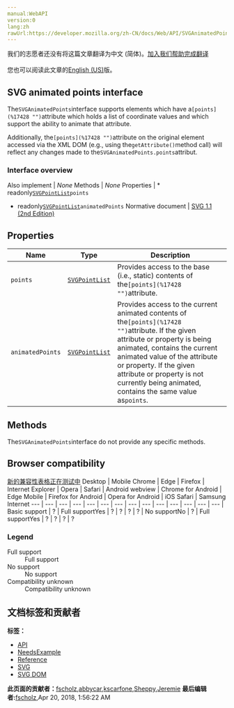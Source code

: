 ```yaml
---
manual:WebAPI
version:0
lang:zh
rawUrl:https://developer.mozilla.org/zh-CN/docs/Web/API/SVGAnimatedPoints
---
```




<bdi>我们的志愿者还没有将这篇文章翻译为<bdi>中文 (简体)</bdi>。[加入我们帮助完成翻译](%17426 "")<br></br>您也可以阅读此文章的[English (US)](%17427 "")版。</bdi>





## SVG animated points interface<a name="SVG_animated_points_interface"></a>


The`SVGAnimatedPoints`interface supports elements which have a`[points](%17428 "")`attribute which holds a list of coordinate values and which support the ability to animate that attribute.



Additionally, the`[points](%17428 "")`attribute on the original element accessed via the XML DOM (e.g., using the`getAttribute()`method call) will reflect any changes made to the`SVGAnimatedPoints.points`attribut.


### Interface overview<a name="Interface_overview"></a>
Also implement | <em>None</em> 
Methods | <em>None</em> 
Properties | * readonly[`SVGPointList`](%17429 "The documentation about this has not yet been written; please consider contributing!")`points`
* readonly[`SVGPointList`](%17429 "The documentation about this has not yet been written; please consider contributing!")`animatedPoints` 
Normative document | [SVG 1.1 (2nd Edition)](%17430 "http://www.w3.org/TR/SVG11/shapes.html#InterfaceSVGAnimatedPoints") 


## Properties<a name="Properties"></a>
Name | Type | Description 
 ---  |  ---  |  ---  | 
`points` | [`SVGPointList`](%17429 "The documentation about this has not yet been written; please consider contributing!") | Provides access to the base (i.e., static) contents of the`[points](%17428 "")`attribute. 
`animatedPoints` | [`SVGPointList`](%17429 "The documentation about this has not yet been written; please consider contributing!") | Provides access to the current animated contents of the`[points](%17428 "")`attribute. If the given attribute or property is being animated, contains the current animated value of the attribute or property. If the given attribute or property is not currently being animated, contains the same value as`points`. 


## Methods<a name="Methods"></a>


The`SVGAnimatedPoints`interface do not provide any specific methods.


## Browser compatibility<a name="Browser_compatibility"></a>
[新的兼容性表格正在测试中<i></i>](%3360 "")
<abbr>Desktop<i></i></abbr> | <abbr>Mobile<i></i></abbr> 
<abbr>Chrome<i></i></abbr> | <abbr>Edge<i></i></abbr> | <abbr>Firefox<i></i></abbr> | <abbr>Internet Explorer<i></i></abbr> | <abbr>Opera<i></i></abbr> | <abbr>Safari<i></i></abbr> | <abbr>Android webview<i></i></abbr> | <abbr>Chrome for Android<i></i></abbr> | <abbr>Edge Mobile<i></i></abbr> | <abbr>Firefox for Android<i></i></abbr> | <abbr>Opera for Android<i></i></abbr> | <abbr>iOS Safari<i></i></abbr> | <abbr>Samsung Internet<i></i></abbr> 
 ---  |  ---  |  ---  |  ---  |  ---  |  ---  |  ---  |  ---  |  ---  |  ---  |  ---  |  ---  |  ---  |  ---  | 
Basic support | <abbr>?</abbr> | <abbr>Full support</abbr>Yes | <abbr>?</abbr> | <abbr>?</abbr> | <abbr>?</abbr> | <abbr>?</abbr> | <abbr>No support</abbr>No | <abbr>?</abbr> | <abbr>Full support</abbr>Yes | <abbr>?</abbr> | <abbr>?</abbr> | <abbr>?</abbr> | <abbr>?</abbr> 


### Legend<a name="Legend"></a>
<dl><dt><abbr>Full support</abbr></dt><dd>Full support</dd><dt><abbr>No support</abbr></dt><dd>No support</dd><dt><abbr>Compatibility unknown</abbr></dt><dd>Compatibility unknown</dd></dl>



## 文档标签和贡献者
**标签：**
* [API](%50 "")
* [NeedsExample](%13047 "")
* [Reference](%3381 "")
* [SVG](%457 "")
* [SVG DOM](%17335 "")

**此页面的贡献者：**[fscholz](%60 ""),[abbycar](%15784 ""),[kscarfone](%3900 ""),[Sheppy](%405 ""),[Jeremie](%4470 "")
**最后编辑者:**[fscholz](%60 ""),<time>Apr 20, 2018, 1:56:22 AM</time>


